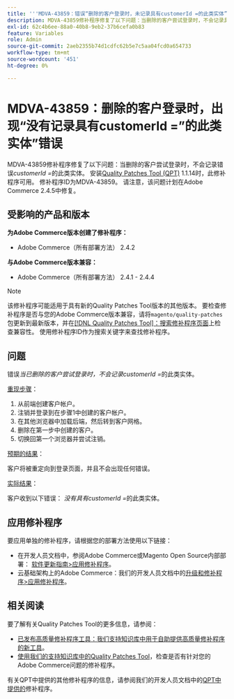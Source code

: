 ```yaml
---
title: '''MDVA-43859：错误“删除的客户登录时，未记录具有customerId =的此类实体”'
description: MDVA-43859修补程序修复了以下问题：当删除的客户尝试登录时，不会记录具有customerId=*的此类实体。 安装[Quality Patches Tool (QPT)](/help/announcements/adobe-commerce-announcements/magento-quality-patches-released-new-tool-to-self-serve-quality-patches.md) 1.1.14后，即可使用此修补程序。 修补程序ID为MDVA-43859。 请注意，该问题计划在Adobe Commerce 2.4.5中修复。
exl-id: 62c4b6ee-88a0-40b8-9eb2-37b6cefa0b83
feature: Variables
role: Admin
source-git-commit: 2aeb2355b74d1cdfc62b5e7c5aa04fcd0a654733
workflow-type: tm+mt
source-wordcount: '451'
ht-degree: 0%

---
```


# MDVA-43859：删除的客户登录时，出现“没有记录具有customerId =”的此类实体”错误

MDVA-43859修补程序修复了以下问题：当删除的客户尝试登录时，不会记录错误&#x200B;*customerId =*&#x200B;的此类实体。 安装[Quality Patches Tool (QPT)](/help/announcements/adobe-commerce-announcements/magento-quality-patches-released-new-tool-to-self-serve-quality-patches.md) 1.1.14时，此修补程序可用。 修补程序ID为MDVA-43859。 请注意，该问题计划在Adobe Commerce 2.4.5中修复。

## 受影响的产品和版本

**为Adobe Commerce版本创建了修补程序：**

* Adobe Commerce（所有部署方法） 2.4.2

**与Adobe Commerce版本兼容：**

* Adobe Commerce（所有部署方法） 2.4.1 - 2.4.4

>[!NOTE]
>
>该修补程序可能适用于具有新的Quality Patches Tool版本的其他版本。 要检查修补程序是否与您的Adobe Commerce版本兼容，请将`magento/quality-patches`包更新到最新版本，并在[[!DNL Quality Patches Tool]：搜索修补程序页面](https://experienceleague.adobe.com/tools/commerce-quality-patches/index.html)上检查兼容性。 使用修补程序ID作为搜索关键字来查找修补程序。

## 问题

错误&#x200B;*当已删除的客户尝试登录时，不会记录customerId =*&#x200B;的此类实体。

<u>重现步骤</u>：

1. 从前端创建客户帐户。
1. 注销并登录到在步骤1中创建的客户帐户。
1. 在其他浏览器中加载后端，然后转到客户网格。
1. 删除在第一步中创建的客户。
1. 切换回第一个浏览器并尝试注销。

<u>预期的结果</u>：

客户将被重定向到登录页面，并且不会出现任何错误。

<u>实际结果</u>：

客户收到以下错误： *没有具有customerId =*&#x200B;的此类实体。

## 应用修补程序

要应用单独的修补程序，请根据您的部署方法使用以下链接：

* 在开发人员文档中，参阅Adobe Commerce或Magento Open Source内部部署： [软件更新指南>应用修补程序](https://experienceleague.adobe.com/en/docs/commerce-operations/tools/quality-patches-tool/usage)。
* 云基础架构上的Adobe Commerce：我们的开发人员文档中的[升级和修补程序>应用修补程序](https://experienceleague.adobe.com/en/docs/commerce-cloud-service/user-guide/develop/upgrade/apply-patches)。

## 相关阅读

要了解有关Quality Patches Tool的更多信息，请参阅：

* [已发布高质量修补程序工具：我们支持知识库中用于自助提供高质量修补程序的新工具](/help/announcements/adobe-commerce-announcements/magento-quality-patches-released-new-tool-to-self-serve-quality-patches.md)。
* [使用我们的支持知识库中的Quality Patches Tool](/help/support-tools/patches-available-in-qpt-tool/check-patch-for-magento-issue-with-magento-quality-patches.md)，检查是否有针对您的Adobe Commerce问题的修补程序。

有关QPT中提供的其他修补程序的信息，请参阅我们的开发人员文档中的[QPT中提供的](https://experienceleague.adobe.com/tools/commerce-quality-patches/index.html)修补程序。
